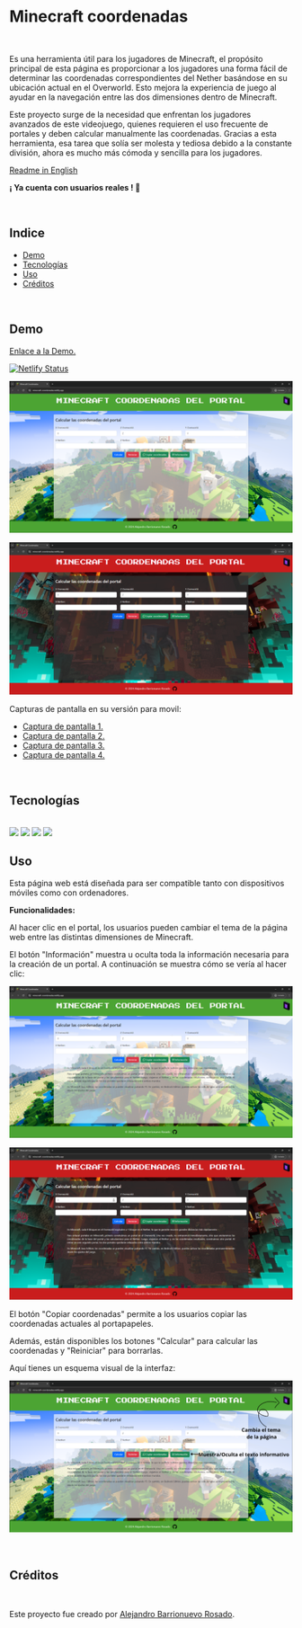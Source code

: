 # Minecraft coordenadas

<br>

Es una herramienta útil para los jugadores de Minecraft, el propósito principal de esta página es proporcionar a los jugadores una forma fácil de determinar las coordenadas correspondientes del Nether basándose en su ubicación actual en el Overworld. Esto mejora la experiencia de juego al ayudar en la navegación entre las dos dimensiones dentro de Minecraft.

Este proyecto surge de la necesidad que enfrentan los jugadores avanzados de este videojuego, quienes requieren el uso frecuente de portales y deben calcular manualmente las coordenadas. Gracias a esta herramienta, esa tarea que solía ser molesta y tediosa debido a la constante división, ahora es mucho más cómoda y sencilla para los jugadores.

[Readme in English](/doc/README_EN.md)

**¡ Ya cuenta con usuarios reales ! 🎉**

<br>

## Indice

- [Demo](#demo)
- [Tecnologías](#tecnologías)
- [Uso](#Uso)
- [Créditos](#Créditos)

<br>

## Demo

[Enlace a la Demo.](https://minecraft-coordenadas.netlify.app/)

[![Netlify Status](https://api.netlify.com/api/v1/badges/1f9f9cda-e3e9-4f10-9be7-7ef46f51d2b0/deploy-status)](https://app.netlify.com/sites/minecraft-coordenadas/deploys)

![Captura de pantalla](/img/captura_pc.png)

![Captura de pantalla](/img/captura_pc_nether.png)

Capturas de pantalla en su versión para movil: 

- [Captura de pantalla 1.](/img/captura_movil1.jpg)
- [Captura de pantalla 2.](/img/captura_movil2.jpg)
- [Captura de pantalla 3.](/img/captura_movil3.jpg)
- [Captura de pantalla 4.](/img/captura_movil4.jpg)

<br>

## Tecnologías

<br>
<img src="https://img.shields.io/badge/HTML5-E34F26?style=for-the-badge&logo=html5&logoColor=white">
<img src="https://img.shields.io/badge/CSS3-1572B6?style=for-the-badge&logo=css3&logoColor=white"> 
<img src="https://img.shields.io/badge/JavaScript-323330?style=for-the-badge&logo=javascript&logoColor=F7DF1E"> 
<img src="https://img.shields.io/badge/bootstrap-%238511FA.svg?style=for-the-badge&logo=bootstrap&logoColor=white"> 

<br>


## Uso

Esta página web está diseñada para ser compatible tanto con dispositivos móviles como con ordenadores.

**Funcionalidades:**

Al hacer clic en el portal, los usuarios pueden cambiar el tema de la página web entre las distintas dimensiones de Minecraft.

El botón "Información" muestra u oculta toda la información necesaria para la creación de un portal. A continuación se muestra cómo se vería al hacer clic:

![Boton informacion](/img/captura_pc_info.png)

![Boton informacion](/img/captura_pc_nether_info.png)

El botón "Copiar coordenadas" permite a los usuarios copiar las coordenadas actuales al portapapeles.

Además, están disponibles los botones "Calcular" para calcular las coordenadas y "Reiniciar" para borrarlas.

Aquí tienes un esquema visual de la interfaz:

![Info](/img/infoES.png)


<br>


## Créditos

<br>

Este proyecto fue creado por [Alejandro Barrionuevo Rosado](https://github.com/Alejandro-BR).
